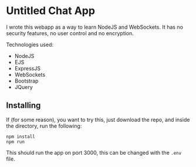 # Untitled Chat App
I wrote this webapp as a way to learn NodeJS and WebSockets. It has no security features, no user control and no encryption.

Technologies used:
* NodeJS
* EJS
* ExpressJS
* WebSockets
* Bootstrap
* JQuery

## Installing
If (for some reason), you want to try this, just download the repo, and inside the directory, run the following:
```console
npm install
npm run
```
This should run the app on port 3000, this can be changed with the `.env` file.
